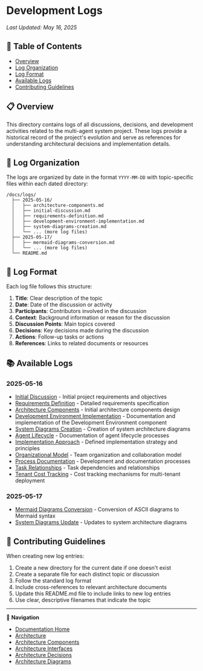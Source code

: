# Development Logs

*Last Updated: May 16, 2025*

## 📑 Table of Contents
- [Overview](#overview)
- [Log Organization](#log-organization)
- [Log Format](#log-format)
- [Available Logs](#available-logs)
- [Contributing Guidelines](#contributing-guidelines)

## 📋 Overview

This directory contains logs of all discussions, decisions, and development activities related to the multi-agent system project. These logs provide a historical record of the project's evolution and serve as references for understanding architectural decisions and implementation details.

## 📂 Log Organization

The logs are organized by date in the format `YYYY-MM-DD` with topic-specific files within each dated directory:

```
/docs/logs/
  ├── 2025-05-16/
  │   ├── architecture-components.md
  │   ├── initial-discussion.md
  │   ├── requirements-definition.md
  │   ├── development-environment-implementation.md
  │   ├── system-diagrams-creation.md
  │   └── ... (more log files)
  ├── 2025-05-17/
  │   ├── mermaid-diagrams-conversion.md
  │   └── ... (more log files)
  └── README.md
```

## 📝 Log Format

Each log file follows this structure:

1. **Title**: Clear description of the topic
2. **Date**: Date of the discussion or activity
3. **Participants**: Contributors involved in the discussion
4. **Context**: Background information or reason for the discussion
5. **Discussion Points**: Main topics covered
6. **Decisions**: Key decisions made during the discussion
7. **Actions**: Follow-up tasks or actions
8. **References**: Links to related documents or resources

## 📚 Available Logs

### 2025-05-16
- [Initial Discussion](./2025-05-16/initial-discussion.md) - Initial project requirements and objectives
- [Requirements Definition](./2025-05-16/requirements-definition.md) - Detailed requirements specification
- [Architecture Components](./2025-05-16/architecture-components.md) - Initial architecture components design
- [Development Environment Implementation](./2025-05-16/development-environment-implementation.md) - Documentation and implementation of the Development Environment component
- [System Diagrams Creation](./2025-05-16/system-diagrams-creation.md) - Creation of system architecture diagrams
- [Agent Lifecycle](./2025-05-16/agent-lifecycle.md) - Documentation of agent lifecycle processes
- [Implementation Approach](./2025-05-16/implementation-approach.md) - Defined implementation strategy and principles
- [Organizational Model](./2025-05-16/organizational-model.md) - Team organization and collaboration model
- [Process Documentation](./2025-05-16/process-documentation.md) - Development and documentation processes
- [Task Relationships](./2025-05-16/task-relationships.md) - Task dependencies and relationships
- [Tenant Cost Tracking](./2025-05-16/tenant-cost-tracking.md) - Cost tracking mechanisms for multi-tenant deployment

### 2025-05-17
- [Mermaid Diagrams Conversion](./2025-05-17/mermaid-diagrams-conversion.md) - Conversion of ASCII diagrams to Mermaid syntax
- [System Diagrams Update](./2025-05-17/system-diagrams-update.md) - Updates to system architecture diagrams

## 🔄 Contributing Guidelines

When creating new log entries:

1. Create a new directory for the current date if one doesn't exist
2. Create a separate file for each distinct topic or discussion
3. Follow the standard log format
4. Include cross-references to relevant architecture documents
5. Update this README.md file to include links to new log entries
6. Use clear, descriptive filenames that indicate the topic

---

🧭 **Navigation**
- [Documentation Home](../README.md)
- [Architecture](../architecture/README.md)
- [Architecture Components](../architecture/components/README.md)
- [Architecture Interfaces](../architecture/interfaces/README.md)
- [Architecture Decisions](../architecture/decisions/README.md)
- [Architecture Diagrams](../architecture/diagrams/README.md)